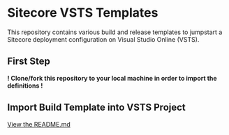 # Sitecore VSTS Templates
This repository contains various build and release templates to jumpstart a Sitecore deployment configuration on Visual Studio Online (VSTS).

## First Step

**! Clone/fork this repository to your local machine in order to import the definitions !**

## Import Build Template into VSTS Project

[View the README.md](BuildTemplates/README.md)

